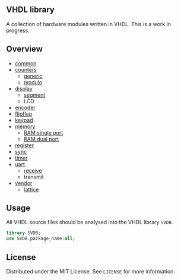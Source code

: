 ## VHDL library

A collection of hardware modules written in VHDL. This is a work in progress.

## Overview

- [common](src/common)
- [counters](src/counters)
  - [generic](src/counters/generic)
  - [modulo](src/counters/modulo)
- [display](src/display)
  - [segment](src/display/segment)
  - LCD
- [encoder](src/encoder)
- [flipflop](src/flipflop)
- [keypad](src/keypad)
- [memory](src/memory)
  - [RAM single port](src/memory/ram_sp)
  - [RAM dual port](src/memory/ram_dp)
- [register](src/register)
- [sync](src/sync)
- [timer](src/timer)
- [uart](src/uart)
  - [receive](src/uart/receive)
  - transmit
- [vendor](src/vendor)
  - [lattice](src/vendor/lattice)

## Usage

All VHDL source files should be analysed into the VHDL library `SVDB`.

```VHDL
library SVDB;
use SVDB.package_name.all;
```

## License

Distributed under the MIT License. See `LICENSE` for more information.
